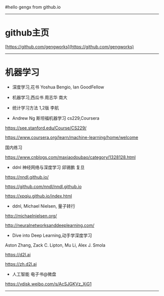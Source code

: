 ﻿

#hello gengx from github.io

***
# github主页

[https://github.com/gengworks](https://github.com/gengworks)

***
# 机器学习


* 深度学习,花书 Yoshua Bengio, Ian GoodFellow


* 机器学习,西瓜书 周志华 南大


* 统计学习方法 1,2版 李航



* Andrew Ng 斯坦福机器学习 cs229,Coursera

https://see.stanford.edu/Course/CS229/


https://www.coursera.org/learn/machine-learning/home/welcome

国内练习

https://www.cnblogs.com/maxiaodoubao/category/1328128.html


* ddnl 神经网络与深度学习 邱锡鹏 复旦

https://nndl.github.io/

https://github.com/nndl/nndl.github.io

https://xpqiu.github.io/index.html



* ddnl, Michael Nielsen, 量子转行

http://michaelnielsen.org/

http://neuralnetworksanddeeplearning.com/



* Dive into Deep Learning,动手学深度学习

Aston Zhang, Zack C. Lipton, Mu Li, Alex J. Smola

https://d2l.ai

https://zh.d2l.ai



* 人工智能 电子书@微盘

https://vdisk.weibo.com/s/AcSJGKVz_XjG1

***

